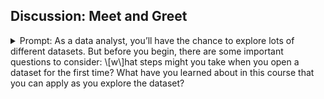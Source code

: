 
## Discussion: Meet and Greet

<details>
<summary>Prompt: As a data analyst, you’ll have the chance to explore lots of different datasets. But before you begin, there are some important questions to consider: \[w\]hat steps might you take when you open a dataset for the first time? What have you learned about in this course that you can apply as you explore the dataset?</summary>

* __My response:__ I think that when I open up a dataset for the first time, I will need to make sure that it has maintained some integrity. For example, if I'm downloading a CSV or SQLite database from the internet, I may want to compare its MD5 or SHA1/SHA256 checksums to the ones provided on the website to make sure that it hasn't been corrupted. I may also want to inspect the file's metadata to make sure the credentials are valid.

</details>
